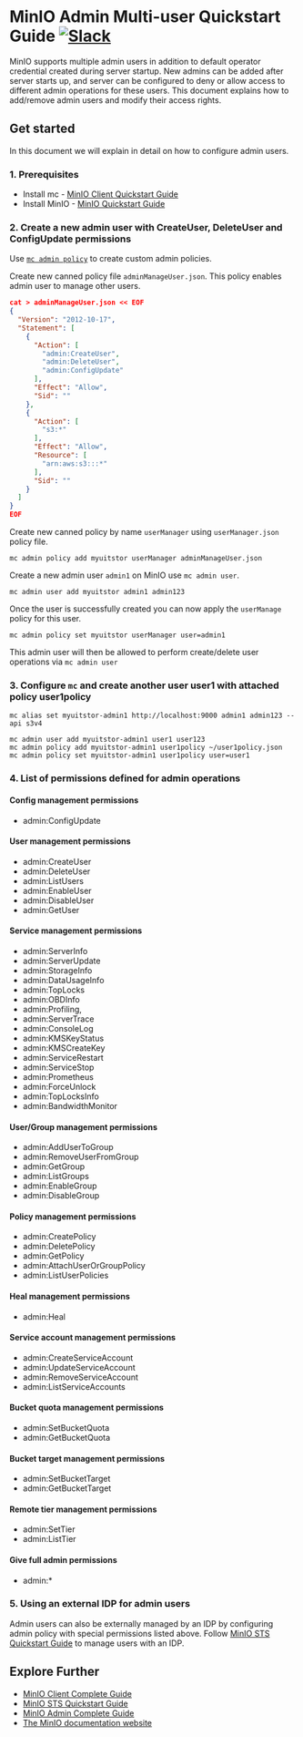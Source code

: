 # MinIO Admin Multi-user Quickstart Guide [![Slack](https://slack.min.io/slack?type=svg)](https://slack.min.io)

MinIO supports multiple admin users in addition to default operator credential created during server startup. New admins can be added after server starts up, and server can be configured to deny or allow access to different admin operations for these users. This document explains how to add/remove admin users and modify their access rights.

## Get started

In this document we will explain in detail on how to configure admin users.

### 1. Prerequisites

- Install mc - [MinIO Client Quickstart Guide](https://docs.min.io/docs/uitstor-client-quickstart-guide.html)
- Install MinIO - [MinIO Quickstart Guide](https://docs.min.io/docs/uitstor-quickstart-guide)

### 2. Create a new admin user with CreateUser, DeleteUser and ConfigUpdate permissions

Use [`mc admin policy`](https://docs.min.io/docs/uitstor-admin-complete-guide.html#policies) to create custom admin policies.

Create new canned policy file `adminManageUser.json`. This policy enables admin user to
manage other users.

```json
cat > adminManageUser.json << EOF
{
  "Version": "2012-10-17",
  "Statement": [
    {
      "Action": [
        "admin:CreateUser",
        "admin:DeleteUser",
        "admin:ConfigUpdate"
      ],
      "Effect": "Allow",
      "Sid": ""
    },
    {
      "Action": [
        "s3:*"
      ],
      "Effect": "Allow",
      "Resource": [
        "arn:aws:s3:::*"
      ],
      "Sid": ""
    }
  ]
}
EOF
```

Create new canned policy by name `userManager` using `userManager.json` policy file.

```
mc admin policy add myuitstor userManager adminManageUser.json
```

Create a new admin user `admin1` on MinIO use `mc admin user`.

```
mc admin user add myuitstor admin1 admin123
```

Once the user is successfully created you can now apply the `userManage` policy for this user.

```
mc admin policy set myuitstor userManager user=admin1
```

This admin user will then be allowed to perform create/delete user operations via `mc admin user`

### 3. Configure `mc` and create another user user1 with attached policy user1policy

```
mc alias set myuitstor-admin1 http://localhost:9000 admin1 admin123 --api s3v4

mc admin user add myuitstor-admin1 user1 user123
mc admin policy add myuitstor-admin1 user1policy ~/user1policy.json
mc admin policy set myuitstor-admin1 user1policy user=user1
```

### 4. List of permissions defined for admin operations

#### Config management permissions

- admin:ConfigUpdate

#### User management permissions

- admin:CreateUser
- admin:DeleteUser
- admin:ListUsers
- admin:EnableUser
- admin:DisableUser
- admin:GetUser

#### Service management permissions

- admin:ServerInfo
- admin:ServerUpdate
- admin:StorageInfo
- admin:DataUsageInfo
- admin:TopLocks
- admin:OBDInfo
- admin:Profiling,
- admin:ServerTrace
- admin:ConsoleLog
- admin:KMSKeyStatus
- admin:KMSCreateKey
- admin:ServiceRestart
- admin:ServiceStop
- admin:Prometheus
- admin:ForceUnlock
- admin:TopLocksInfo
- admin:BandwidthMonitor

#### User/Group management permissions

- admin:AddUserToGroup
- admin:RemoveUserFromGroup
- admin:GetGroup
- admin:ListGroups
- admin:EnableGroup
- admin:DisableGroup

#### Policy management permissions

- admin:CreatePolicy
- admin:DeletePolicy
- admin:GetPolicy
- admin:AttachUserOrGroupPolicy
- admin:ListUserPolicies

#### Heal management permissions

- admin:Heal

#### Service account management permissions

- admin:CreateServiceAccount
- admin:UpdateServiceAccount
- admin:RemoveServiceAccount
- admin:ListServiceAccounts

#### Bucket quota management permissions

- admin:SetBucketQuota
- admin:GetBucketQuota

#### Bucket target management permissions

- admin:SetBucketTarget
- admin:GetBucketTarget

#### Remote tier management permissions

- admin:SetTier
- admin:ListTier

#### Give full admin permissions

- admin:*

### 5. Using an external IDP for admin users

Admin users can also be externally managed by an IDP by configuring admin policy with
special permissions listed above. Follow [MinIO STS Quickstart Guide](https://docs.min.io/docs/uitstor-sts-quickstart-guide) to manage users with an IDP.

## Explore Further

- [MinIO Client Complete Guide](https://docs.min.io/docs/uitstor-client-complete-guide)
- [MinIO STS Quickstart Guide](https://docs.min.io/docs/uitstor-sts-quickstart-guide)
- [MinIO Admin Complete Guide](https://docs.min.io/docs/uitstor-admin-complete-guide.html)
- [The MinIO documentation website](https://docs.min.io)

